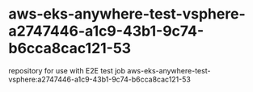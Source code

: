 # aws-eks-anywhere-test-vsphere-a2747446-a1c9-43b1-9c74-b6cca8cac121-53
repository for use with E2E test job aws-eks-anywhere-test-vsphere:a2747446-a1c9-43b1-9c74-b6cca8cac121-53
